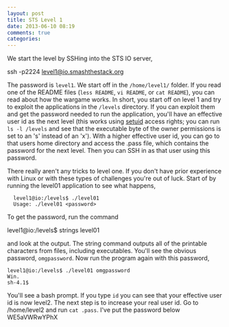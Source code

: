 ```yaml
---
layout: post
title: STS Level 1
date: 2013-06-10 08:19
comments: true
categories: 
---
```

We start the level by SSHing into the STS IO server,

   ssh -p2224 level1@io.smashthestack.org

<!--more-->

The password is `level1`. We start off in the `/home/level1/` folder. If you read one of the README files (`less README`, `vi README`, or `cat README`), you can read about how the wargame works. In short, you start off on level 1 and try to exploit the applications in the `/levels` directory. If you can exploit them and get the password needed to run the application, you'll have an effective user id as the next level (this works using [setuid](http://en.wikipedia.org/wiki/Setuid) access rights; you can run `ls -l /levels` and see that the executable byte of the owner permissions is set to an 's' instead of an 'x'). With a higher effective user id, you can go to that users home directory and access the .pass file, which contains the password for the next level. Then you can SSH in as that user using this password.

There really aren't any tricks to level one. If you don't have prior experience with Linux or with these types of challenges you're out of luck. Start of by running the level01 application to see what happens,

	  level1@io:/levels$ ./level01
	  Usage: ./level01 <password>

To get the password, run the command

   level1@io:/levels$ strings level01

and look at the output. The string command outputs all of the printable characters from files, including executables. You'll see the obvious password, `omgpassword`. Now run the program again with this password,

	level1@io:/levels$ ./level01 omgpassword
	Win.
	sh-4.1$

You'll see a bash prompt. If you type `id` you can see that your effective user id is now level2. The next step is to increase your real user id. Go to /home/level2 and run `cat .pass`. I've put the password below
WE5aVWRwYPhX
